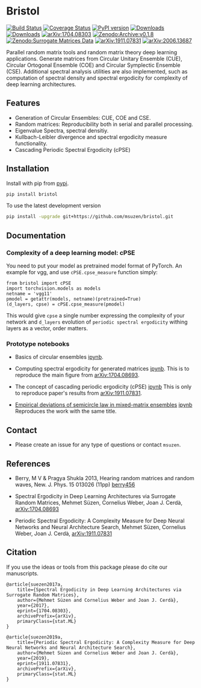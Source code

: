 # Bristol

[![Build Status](https://travis-ci.com/msuzen/bristol.svg?branch=master)](https://travis-ci.com/msuzen/bristol) 
[![Coverage Status](https://coveralls.io/repos/github/msuzen/bristol/badge.svg?branch=master)](https://coveralls.io/github/msuzen/bristol?branch=master) 
[![PyPI version](https://img.shields.io/pypi/v/bristol.svg?maxAge=2591000)](https://pypi.org/project/bristol/)
[![Downloads](http://pepy.tech/badge/bristol)](https://pepy.tech/project/bristol)
[![Downloads](https://pepy.tech/badge/bristol/month)](https://pepy.tech/project/bristol)
[![arXiv:1704.08303](http://img.shields.io/badge/arXiv-1704.08303-B31B1B.svg)](https://arxiv.org/abs/1704.08303)
[![Zenodo:Archive:v0.1.8](https://zenodo.org/badge/DOI/10.5281/zenodo.579642.svg)](https://doi.org/10.5281/zenodo.579642)
[![Zenodo:Surrogate Matrices Data](https://zenodo.org/badge/DOI/10.5281/zenodo.822411.svg)](https://doi.org/10.5281/zenodo.822411)
[![arXiv:1911.07831](http://img.shields.io/badge/arXiv-1911.07831-B31B1B.svg)](https://arxiv.org/abs/1911.07831)
[![arXiv:2006.13687](http://img.shields.io/badge/arXiv-2006.13687-B31B1B.svg)](https://arxiv.org/abs/2006.13687)

Parallel random matrix tools and random matrix theory deep learning applications. 
Generate matrices from Circular Unitary Ensemble (CUE), Circular Ortogonal Ensemble (COE) and 
Circular Symplectic Ensemble (CSE). Additional spectral analysis utilities are 
also implemented, such as computation of spectral density and spectral ergodicity 
for complexity of deep learning architectures.

## Features

* Generation of Circular Ensembles: CUE, COE and CSE.
* Random matrices: Reproducibility both in serial and parallel processing.
* Eigenvalue Spectra, spectral densitiy.
* Kullbach-Leibler divergence and spectral ergodicity measure functionality.
* Cascading Periodic Spectral Ergodicity (cPSE)


## Installation

Install with pip from [pypi](https://pypi.python.org/pypi/bristol).

```bash
pip install bristol
```

To use the latest development version

```bash
pip install -upgrade git+https://github.com/msuzen/bristol.git
```

## Documentation
### Complexity of a deep learning model: cPSE

You need to put your model as pretrained model format of PyTorch. An example for vgg, 
and use `cPSE.cpse_measure` function simply:

```
from bristol import cPSE
import torchvision.models as models
netname = 'vgg11'
pmodel = getattr(models, netname)(pretrained=True)
(d_layers, cpse) = cPSE.cpse_measure(pmodel)
```

This would give `cpse` a single number expressing the complexity of your network and `d_layers` evolution of 
`periodic spectral ergodicity` withing layers as a vector, order matters.

### Prototype notebooks 

* Basics of circular ensembles [ipynb](https://github.com/msuzen/bristol/blob/master/works/spectralErgodicity/01_generating_circular_ensembles_notes.ipynb). 

* Computing spectral ergodicity for generated matrices [ipynb](https://github.com/msuzen/bristol/blob/master/works/spectralErgodicity/01_generating_circular_ensembles_notes.ipynb). This is to reproduce the main figure from [arXiv:1704.08693](https://arxiv.org/abs/1704.08303).

* The concept of cascading periodic ergodicity (cPSE) [ipynb](https://github.com/msuzen/bristol/blob/master/works/cPSE/periodic_spectral_ergodicity_dnn.ipynb) This is only to reproduce paper's results from [arXiv:1911.07831](https://arxiv.org/abs/1911.07831).

* [Empirical deviations of semicircle law in mixed-matrix ensembles](http://dx.doi.org/10.13140/RG.2.2.12015.97443) [ipynb](https://github.com/msuzen/bristol/blob/master/works/mixedMatrixEnsembles/mixedMatrixEnsembles/deviation_semicirclelaw.ipynb) Reproduces the work with the same title.

## Contact

* Please create an issue for any type of questions or contact `msuzen`.

## References

* Berry, M V & Pragya Shukla 2013, Hearing random matrices and random waves, New. J. Phys. 15 013026 (11pp) [berry456](https://michaelberryphysics.files.wordpress.com/2013/06/berry456.zip)

* Spectral Ergodicity in Deep Learning Architectures via Surrogate Random Matrices, Mehmet Süzen, Cornelius Weber, Joan J. Cerdà, [arXiv:1704.08693](https://arxiv.org/abs/1704.08303)

* Periodic Spectral Ergodicity: A Complexity Measure for Deep Neural Networks and Neural Architecture Search, Mehmet Süzen, Cornelius Weber, Joan J. Cerdà, [arXiv:1911.07831](https://arxiv.org/abs/1911.07831)
## Citation

If you use the ideas or tools from this package please do cite our manuscripts.

```
@article{suezen2017a,
    title={Spectral Ergodicity in Deep Learning Architectures via Surrogate Random Matrices},
    author={Mehmet Süzen and Cornelius Weber and Joan J. Cerdà},
    year={2017},
    eprint={1704.08303},
    archivePrefix={arXiv},
    primaryClass={stat.ML}
}
```

```
@article{suezen2019a,
    title={Periodic Spectral Ergodicity: A Complexity Measure for Deep Neural Networks and Neural Architecture Search},
    author={Mehmet Süzen and Cornelius Weber and Joan J. Cerdà},
    year={2019},
    eprint={1911.07831},
    archivePrefix={arXiv},
    primaryClass={stat.ML}
}
```
